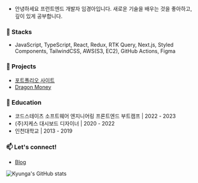 - 안녕하세요 프런트엔드 개발자 임경아입니다. 새로운 기술을 배우는 것을 좋아하고, 깊이 있게 공부합니다.

### 🔨 Stacks 
- JavaScript, TypeScript, React, Redux, RTK Query, Next.js, Styled Components, TailwindCSS, AWS(S3, EC2), GitHub Actions, Figma

### 🌱 Projects
- [포트폴리오 사이트](https://myportfolio-kyungaim.vercel.app/) <br/>
- [Dragon Money](https://www.notion.so/9d636b91667a46d3bc704f32a65c2ef7) <br/>

### 🔭 Education
- 코드스테이츠 소프트웨어 엔지니어링 프론트엔드 부트캠프 | 2022 - 2023
- (주)지케스 대시보드 디자이너 | 2020 - 2022
- 인천대학교 | 2013 - 2019

### 📫 Let's connect!
- [Blog](https://www.notion.so/kyungadev/kyunga-Blog-cd90743558cb414d8a7e72db5426da79)

![Kyunga's GitHub stats](https://github-readme-stats.vercel.app/api?username=kyungaIM&show_icons=true&theme=transparent)
